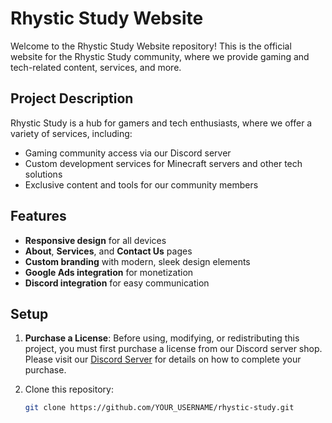 # Rhystic Study Website

Welcome to the Rhystic Study Website repository! This is the official website for the Rhystic Study community, where we provide gaming and tech-related content, services, and more.

## Project Description

Rhystic Study is a hub for gamers and tech enthusiasts, where we offer a variety of services, including:
- Gaming community access via our Discord server
- Custom development services for Minecraft servers and other tech solutions
- Exclusive content and tools for our community members

## Features

- **Responsive design** for all devices
- **About**, **Services**, and **Contact Us** pages
- **Custom branding** with modern, sleek design elements
- **Google Ads integration** for monetization
- **Discord integration** for easy communication

## Setup

1. **Purchase a License**: Before using, modifying, or redistributing this project, you must first purchase a license from our Discord server shop. Please visit our [Discord Server](https://discord.gg/w2vTMUYvaH) for details on how to complete your purchase.
   
2. Clone this repository:
   ```bash
   git clone https://github.com/YOUR_USERNAME/rhystic-study.git
